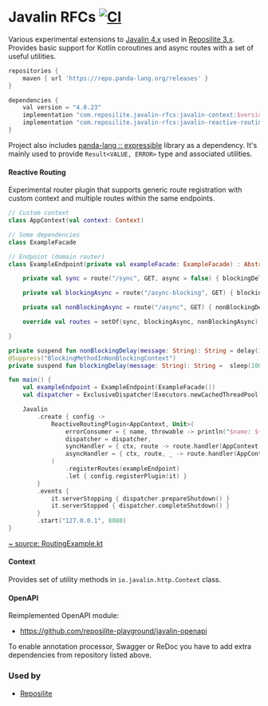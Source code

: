 # Javalin RFCs [![CI](https://github.com/reposilite-playground/javalin-rfcs/actions/workflows/gradle.yml/badge.svg)](https://github.com/reposilite-playground/javalin-rfcs/actions/workflows/gradle.yml)
Various experimental extensions to [Javalin 4.x](https://github.com/tipsy/javalin) used in [Reposilite 3.x](https://github.com/dzikoysk/reposilite). Provides basic support for Kotlin coroutines and async routes with a set of useful utilities.

```groovy
repositories {
    maven { url 'https://repo.panda-lang.org/releases' }
}

dependencies {
    val version = "4.0.23"
    implementation "com.reposilite.javalin-rfcs:javalin-context:$version"
    implementation "com.reposilite.javalin-rfcs:javalin-reactive-routing:$version"
}
```

Project also includes [panda-lang :: expressible](https://github.com/panda-lang/expressible) library as a dependency. It's mainly used to provide `Result<VALUE, ERROR>` type and associated utilities.

#### Reactive Routing

Experimental router plugin that supports generic route registration with custom context and multiple routes within the same endpoints. 

```kotlin
// Custom context
class AppContext(val context: Context)

// Some dependencies
class ExampleFacade

// Endpoint (domain router)
class ExampleEndpoint(private val exampleFacade: ExampleFacade) : AbstractRoutes<AppContext, Unit>() {

    private val sync = route("/sync", GET, async = false) { blockingDelay("Sync") }

    private val blockingAsync = route("/async-blocking", GET) { blockingDelay("Blocking Async") }

    private val nonBlockingAsync = route("/async", GET) { nonBlockingDelay("Non-blocking Async") }

    override val routes = setOf(sync, blockingAsync, nonBlockingAsync)

}

private suspend fun nonBlockingDelay(message: String): String = delay(100L).let { message }
@Suppress("BlockingMethodInNonBlockingContext")
private suspend fun blockingDelay(message: String): String =  sleep(100L).let { message }

fun main() {
    val exampleEndpoint = ExampleEndpoint(ExampleFacade())
    val dispatcher = ExclusiveDispatcher(Executors.newCachedThreadPool())

    Javalin
        .create { config ->
            ReactiveRoutingPlugin<AppContext, Unit>(
                errorConsumer = { name, throwable -> println("$name: ${throwable.message}") },
                dispatcher = dispatcher,
                syncHandler = { ctx, route -> route.handler(AppContext(ctx)) },
                asyncHandler = { ctx, route, _ -> route.handler(AppContext(ctx)) }
            )
                .registerRoutes(exampleEndpoint)
                .let { config.registerPlugin(it) }
        }
        .events {
            it.serverStopping { dispatcher.prepareShutdown() }
            it.serverStopped { dispatcher.completeShutdown() }
        }
        .start("127.0.0.1", 8080) 
}
```

[~ source: RoutingExample.kt](https://github.com/reposilite-playground/javalin-rfcs/blob/main/javalin-reactive-routing/src/test/kotlin/com/reposilite/web/routing/RoutingExample.kt)

#### Context

Provides set of utility methods in `io.javalin.http.Context` class.

#### OpenAPI

Reimplemented OpenAPI module:

* https://github.com/reposilite-playground/javalin-openapi

To enable annotation processor, Swagger or ReDoc you have to add extra dependencies from repository listed above. 


### Used by

* [Reposilite](https://github.com/dzikoysk/reposilite)
